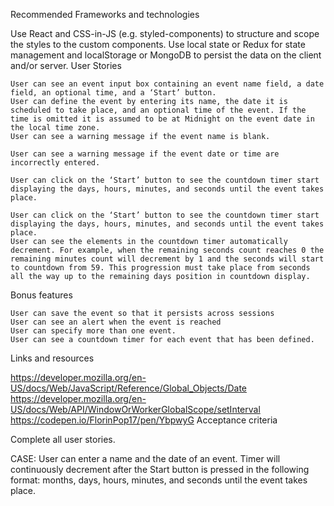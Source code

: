 Recommended Frameworks and technologies

Use React and CSS-in-JS (e.g. styled-components) to structure and scope the styles to the custom components. Use local state or Redux for state management and localStorage or MongoDB to persist the data on the client and/or server.
User Stories

    User can see an event input box containing an event name field, a date field, an optional time, and a ‘Start’ button.
    User can define the event by entering its name, the date it is scheduled to take place, and an optional time of the event. If the time is omitted it is assumed to be at Midnight on the event date in the local time zone.
    User can see a warning message if the event name is blank.

    User can see a warning message if the event date or time are incorrectly entered.

    User can click on the ‘Start’ button to see the countdown timer start displaying the days, hours, minutes, and seconds until the event takes place.

    User can click on the ‘Start’ button to see the countdown timer start displaying the days, hours, minutes, and seconds until the event takes place.
    User can see the elements in the countdown timer automatically decrement. For example, when the remaining seconds count reaches 0 the remaining minutes count will decrement by 1 and the seconds will start to countdown from 59. This progression must take place from seconds all the way up to the remaining days position in countdown display.

Bonus features

    User can save the event so that it persists across sessions
    User can see an alert when the event is reached
    User can specify more than one event.
    User can see a countdown timer for each event that has been defined.

Links and resources

https://developer.mozilla.org/en-US/docs/Web/JavaScript/Reference/Global_Objects/Date
https://developer.mozilla.org/en-US/docs/Web/API/WindowOrWorkerGlobalScope/setInterval
https://codepen.io/FlorinPop17/pen/YbpwyG
Acceptance criteria

Complete all user stories.

CASE: User can enter a name and the date of an event. Timer will continuously decrement after the Start button is pressed in the following format: months, days, hours, minutes, and seconds until the event takes place.